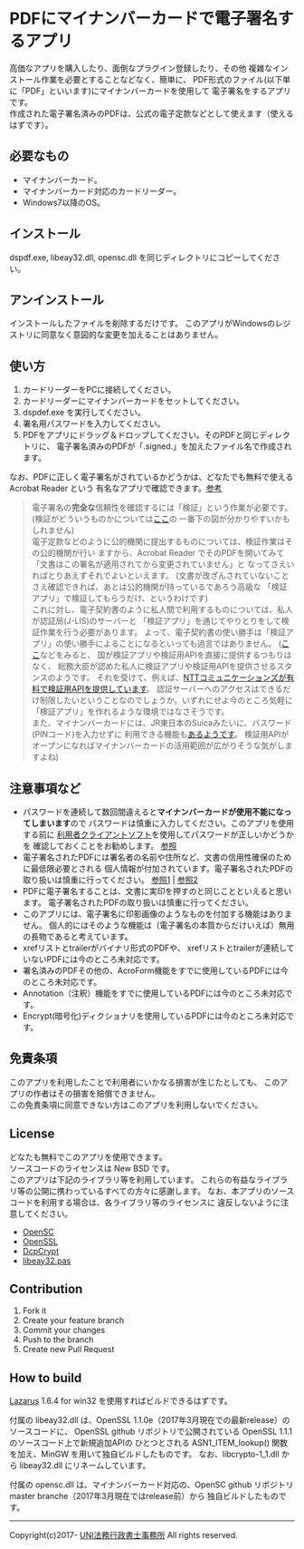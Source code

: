 # PDFにマイナンバーカードで電子署名するアプリ

高価なアプリを購入したり、面倒なプラグイン登録したり、その他
複雑なインストール作業を必要とすることなどなく、簡単に、
PDF形式のファイル(以下単に「PDF」といいます)にマイナンバーカードを使用して
電子署名をするアプリです。  
作成された電子署名済みのPDFは、公式の電子定款などとして使えます（使えるはずです）。

## 必要なもの
* マイナンバーカード。
* マイナンバーカード対応のカードリーダー。
* Windows7以降のOS。

## インストール
dspdf.exe, libeay32.dll, opensc.dll を同じディレクトリにコピーしてください。

## アンインストール
インストールしたファイルを削除するだけです。
このアプリがWindowsのレジストリに同意なく意図的な変更を加えることはありません。

## 使い方

1. カードリーダーをPCに接続してください。
1. カードリーダーにマイナンバーカードをセットしてください。
1. dspdef.exe を実行してください。
1. 署名用パスワードを入力してください。
1. PDFをアプリにドラッグ＆ドロップしてください。そのPDFと同じディレクトリに、
電子署名済みのPDFが「.signed.」を加えたファイル名で作成されます。

なお、PDFに正しく電子署名がされているかどうかは、どなたでも無料で使える Acrobat Reader という
有名なアプリで確認できます。[参考](http://www.pdf-tools.trustss.co.jp/htVerify.html)

> 電子署名の**完全な**信頼性を確認するには「検証」という作業が必要です。
(検証がどういうものかについては[ここ](http://www.soumu.go.jp/kojinbango_card/kojinninshou-02.html)の
一番下の図が分かりやすいかもしれません)  
電子定款などのように公的機関に提出するものについては、検証作業はその公的機関が行い
ますから、Acrobat Reader でそのPDFを開いてみて「文書はこの署名が適用されてから変更されていません」と
なってさえいればとりあえずそれでよいといえます。
(文書が改ざんされていないことさえ確認できれば、あとは公的機関が持っているであろう高級な
「検証アプリ」で検証してもらうだけ、というわけです)  
これに対し、電子契約書のように私人間で利用するものについては、私人が認証局(J-LIS)のサーバーと
「検証アプリ」を通じてやりとりをして検証作業を行う必要があります。
よって、電子契約書の使い勝手は「検証アプリ」の使い勝手によることになるといっても過言ではありません。
([ここ](https://www.j-lis.go.jp/jpki/minkan/procedure1_2.html)などをみると、
国が検証アプリや検証用APIを直接に提供するつもりはなく、
総務大臣が認めた私人に検証アプリや検証用APIを提供させるスタンスのようです。
それを受けて、例えば、[NTTコミュニケーションズが有料で検証用APIを提供しています](http://www.ntt.com/business/services/application/authentication/mysign.html)。
認証サーバーへのアクセスはできるだけ制限したいということなのでしょうか。いずれにせよ今のところ気軽に「検証アプリ」を作れるような環境ではなさそうです。  
また、マイナンバーカードには、JR東日本のSuicaみたいに、パスワード(PINコード)を入力せずに
利用できる機能も[あるようです](http://www.soumu.go.jp/menu_news/s-news/01gyosei02_02000134.html)。
検証用APIがオープンになればマイナンバーカードの活用範囲が広がりそうな気がしますよね)

## 注意事項など
* パスワードを連続して数回間違えると**マイナンバーカードが使用不能になってしまいます**ので
パスワードは慎重に入力してください。このアプリを使用する前に
[利用者クライアントソフト](https://www.jpki.go.jp/)を使用してパスワードが正しいかどうかを
確認しておくことをお勧めします。 [参照](https://www.jpki.go.jp/procedure/password.html)
* 電子署名されたPDFには署名者の名前や住所など、文書の信用性確保のために最低限必要とされる
個人情報が付加されています。電子署名されたPDFの取り扱いは慎重に行ってください。
[参照1](http://www.soumu.go.jp/kojinbango_card/kojinninshou-01.html) | 
[参照2](https://www.j-lis.go.jp/jpki/minkan/procedure1_2.html)
* PDFに電子署名することは、文書に実印を押すのと同じことといえると思います。
電子署名されたPDFの取り扱いは慎重に行ってください。
* このアプリには、電子署名に印影画像のようなものを付加する機能はありません。
個人的にはそのような機能は（電子署名の本質からだけいえば）無用の長物であると考えています。
* xrefリストとtrailerがバイナリ形式のPDFや、
xrefリストとtrailerが連続していないPDFには今のところ未対応です。
* 署名済みのPDFその他の、AcroForm機能をすでに使用しているPDFには今のところ未対応です。
* Annotation（注釈）機能をすでに使用しているPDFには今のところ未対応です。
* Encrypt(暗号化)ディクショナリを使用しているPDFには今のところ未対応です。

## 免責条項
このアプリを利用したことで利用者にいかなる損害が生じたとしても、
このアプリの作者はその損害を賠償できません。  
この免責条項に同意できない方はこのアプリを利用しないでください。

## License
どなたも無料でこのアプリを使用できます。  
ソースコードのライセンスは New BSD です。  
このアプリは下記のライブラリ等を利用しています。
これらの有益なライブラリ等の公開に携わっているすべての方々に感謝します。
なお、本アプリのソースコードを利用する場合は、各ライブラリ等のライセンスに
違反しないように注意してください。
* [OpenSC](https://github.com/OpenSC/OpenSC/)
* [OpenSSL](https://github.com/openssl/openssl)
* [DcpCrypt](https://sourceforge.net/projects/lazarus-ccr/files/DCPcrypt/)
* [libeay32.pas](http://www.disi.unige.it/person/FerranteM/delphiopenssl/)

## Contribution
1. Fork it
1. Create your feature branch
1. Commit your changes
1. Push to the branch
1. Create new Pull Request

## How to build
[Lazarus](http://www.lazarus-ide.org/) 1.6.4 for win32 を使用すればビルドできるはずです。

付属の libeay32.dll は、OpenSSL 1.1.0e（2017年3月現在での最新release）のソースコードに、
OpenSSL github リポジトリで公開されている OpenSSL 1.1.1 のソースコード上で新規追加APIの
ひとつとされる ASN1_ITEM_lookup() 関数を加え、MinGW を用いて独自ビルドしたものです。
なお、libcrypto-1_1.dll から libeay32.dll にリネームしています。

付属の opensc.dll は、マイナンバーカード対応の、OpenSC github リポジトリ master branche（2017年3月現在ではrelease前）から
独自ビルドしたものです。

-----
Copyright(c)2017- [UNI法務行政書士事務所](http://uni.s17.xrea.com/) All rights reserved.  

